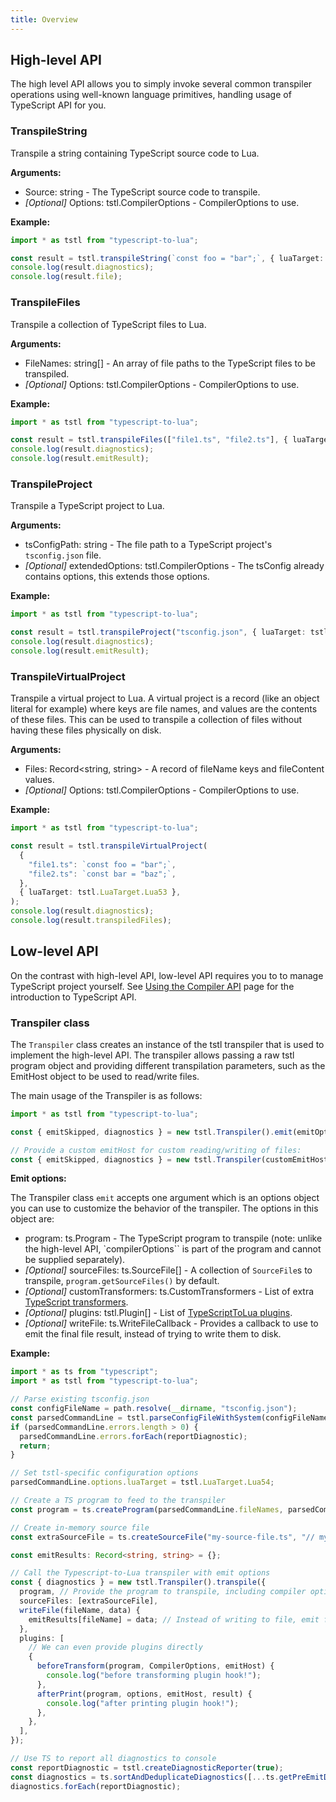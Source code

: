 ```yaml
---
title: Overview
---
```


## High-level API

The high level API allows you to simply invoke several common transpiler operations using well-known language primitives, handling usage of TypeScript API for you.

### TranspileString

Transpile a string containing TypeScript source code to Lua.

**Arguments:**

- Source: string - The TypeScript source code to transpile.
- _[Optional]_ Options: tstl.CompilerOptions - CompilerOptions to use.

**Example:**

```ts
import * as tstl from "typescript-to-lua";

const result = tstl.transpileString(`const foo = "bar";`, { luaTarget: tstl.LuaTarget.Lua53 });
console.log(result.diagnostics);
console.log(result.file);
```

### TranspileFiles

Transpile a collection of TypeScript files to Lua.

**Arguments:**

- FileNames: string[] - An array of file paths to the TypeScript files to be transpiled.
- _[Optional]_ Options: tstl.CompilerOptions - CompilerOptions to use.

**Example:**

```ts
import * as tstl from "typescript-to-lua";

const result = tstl.transpileFiles(["file1.ts", "file2.ts"], { luaTarget: tstl.LuaTarget.Lua53 });
console.log(result.diagnostics);
console.log(result.emitResult);
```

### TranspileProject

Transpile a TypeScript project to Lua.

**Arguments:**

- tsConfigPath: string - The file path to a TypeScript project's `tsconfig.json` file.
- _[Optional]_ extendedOptions: tstl.CompilerOptions - The tsConfig already contains options, this extends those options.

**Example:**

```ts
import * as tstl from "typescript-to-lua";

const result = tstl.transpileProject("tsconfig.json", { luaTarget: tstl.LuaTarget.Lua53 });
console.log(result.diagnostics);
console.log(result.emitResult);
```

### TranspileVirtualProject

Transpile a virtual project to Lua. A virtual project is a record (like an object literal for example) where keys are file names, and values are the contents of these files. This can be used to transpile a collection of files without having these files physically on disk.

**Arguments:**

- Files: Record<string, string> - A record of fileName keys and fileContent values.
- _[Optional]_ Options: tstl.CompilerOptions - CompilerOptions to use.

**Example:**

```ts
import * as tstl from "typescript-to-lua";

const result = tstl.transpileVirtualProject(
  {
    "file1.ts": `const foo = "bar";`,
    "file2.ts": `const bar = "baz";`,
  },
  { luaTarget: tstl.LuaTarget.Lua53 },
);
console.log(result.diagnostics);
console.log(result.transpiledFiles);
```

## Low-level API

On the contrast with high-level API, low-level API requires you to to manage TypeScript project yourself. See [Using the Compiler API](https://github.com/microsoft/TypeScript/wiki/Using-the-Compiler-API) page for the introduction to TypeScript API.

### Transpiler class

The `Transpiler` class creates an instance of the tstl transpiler that is used to implement the high-level API. The transpiler allows passing a raw tstl program object and providing different transpilation parameters, such as the EmitHost object to be used to read/write files.

The main usage of the Transpiler is as follows:

```ts
import * as tstl from "typescript-to-lua";

const { emitSkipped, diagnostics } = new tstl.Transpiler().emit(emitOptions);

// Provide a custom emitHost for custom reading/writing of files:
const { emitSkipped, diagnostics } = new tstl.Transpiler(customEmitHost).emit(emitOptions);
```

**Emit options:**

The Transpiler class `emit` accepts one argument which is an options object you can use to customize the behavior of the transpiler. The options in this object are:

- program: ts.Program - The TypeScript program to transpile (note: unlike the high-level API, `compilerOptions`` is part of the program and cannot be supplied separately).
- _[Optional]_ sourceFiles: ts.SourceFile[] - A collection of `SourceFile`s to transpile, `program.getSourceFiles()` by default.
- _[Optional]_ customTransformers: ts.CustomTransformers - List of extra [TypeScript transformers](../configuration.md#transformers).
- _[Optional]_ plugins: tstl.Plugin[] - List of [TypeScriptToLua plugins](plugins.md).
- _[Optional]_ writeFile: ts.WriteFileCallback - Provides a callback to use to emit the final file result, instead of trying to write them to disk.

**Example:**

```ts
import * as ts from "typescript";
import * as tstl from "typescript-to-lua";

// Parse existing tsconfig.json
const configFileName = path.resolve(__dirname, "tsconfig.json");
const parsedCommandLine = tstl.parseConfigFileWithSystem(configFileName);
if (parsedCommandLine.errors.length > 0) {
  parsedCommandLine.errors.forEach(reportDiagnostic);
  return;
}

// Set tstl-specific configuration options
parsedCommandLine.options.luaTarget = tstl.LuaTarget.Lua54;

// Create a TS program to feed to the transpiler
const program = ts.createProgram(parsedCommandLine.fileNames, parsedCommandLine.options);

// Create in-memory source file
const extraSourceFile = ts.createSourceFile("my-source-file.ts", "// my ts code");

const emitResults: Record<string, string> = {};

// Call the Typescript-to-Lua transpiler with emit options
const { diagnostics } = new tstl.Transpiler().transpile({
  program, // Provide the program to transpile, including compiler options!
  sourceFiles: [extraSourceFile],
  writeFile(fileName, data) {
    emitResults[fileName] = data; // Instead of writing to file, emit files to this object in memory
  },
  plugins: [
    // We can even provide plugins directly
    {
      beforeTransform(program, CompilerOptions, emitHost) {
        console.log("before transforming plugin hook!");
      },
      afterPrint(program, options, emitHost, result) {
        console.log("after printing plugin hook!");
      },
    },
  ],
});

// Use TS to report all diagnostics to console
const reportDiagnostic = tstl.createDiagnosticReporter(true);
const diagnostics = ts.sortAndDeduplicateDiagnostics([...ts.getPreEmitDiagnostics(program), ...transpileDiagnostics]);
diagnostics.forEach(reportDiagnostic);
```
